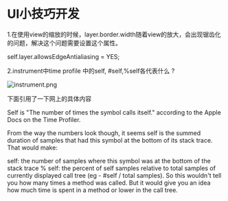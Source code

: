 # UI小技巧开发

1.在使用view的缩放的时候，layer.border.width随着view的放大，会出现锯齿化的问题，解决这个问题需要设置这个属性。

self.layer.allowsEdgeAntialiasing = YES;

2.instrument中time profile 中的self, #self,%self各代表什么 ?

![instrument.png](http://ww3.sinaimg.cn/small/937882b5gw1f5bufg4y6ej20cc0853zu.jpg)

下面引用了一下网上的具体内容

Self is "The number of times the symbol calls itself." according to the Apple Docs on the Time Profiler.

From the way the numbers look though, it seems self is the summed duration of samples that had this symbol at the bottom of its stack trace. That would make:

self: the number of samples where this symbol was at the bottom of the stack trace
% self: the percent of self samples relative to total samples of currently displayed call tree
(eg - #self / total samples).
So this wouldn't tell you how many times a method was called. But it would give you an idea how much time is spent in a method or lower in the call tree.